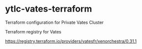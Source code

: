# ytlc-vates-terraform
Terraform configuration for Private Vates Cluster

Terraform registry for Vates

https://registry.terraform.io/providers/vatesfr/xenorchestra/0.31.1
